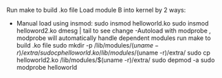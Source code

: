 Run make to build .ko file
Load module B into kernel by 2 ways:
- Manual load using insmod:
    sudo insmod helloworld.ko
    sudo insmod helloword2.ko
    dmesg | tail to see change 
-Autoload with modprobe , modprobe will automatically handle dependent modules
run make to build .ko file
sudo mkdir -p /lib/modules/$(uname -r)/extra/
sudo cp helloworld.ko /lib/modules/$(uname -r)/extra/
sudo cp helloworld2.ko /lib/modules/$(uname -r)/extra/
sudo depmod -a
sudo modprobe helloworld

     
